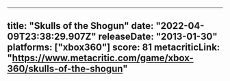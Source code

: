 
---
title: "Skulls of the Shogun"
date: "2022-04-09T23:38:29.907Z"
releaseDate: "2013-01-30"
platforms: ["xbox360"]
score: 81
metacriticLink: "https://www.metacritic.com/game/xbox-360/skulls-of-the-shogun"
---
